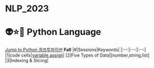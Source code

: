 # NLP_2023

# 👽⭐👿 Python Language
[Jump to Python 점프투파이썬](https://wikidocs.net/book/1)
**Fall**
|#|Sessions|Keywords|
|:--:|:--:|:--:|
|1|code cells|[variable,assign](https://github.com/20230212KIM/NLP_2023/blob/main/1_CodeCells_Basic_.ipynb)|
|2|Five Types of Data|[number,string,list]
|3|Indexing & Slicing|
